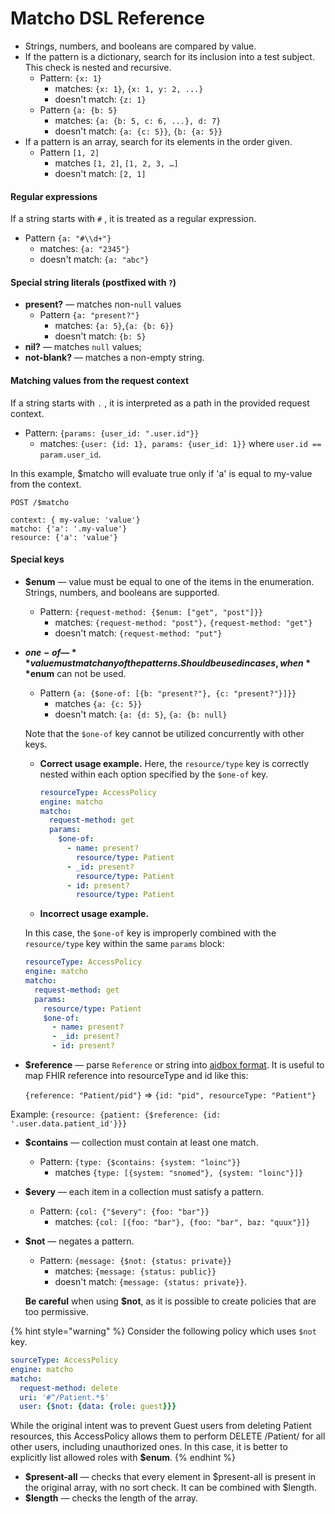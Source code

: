 # Matcho DSL Reference

* Strings, numbers, and booleans are compared by value.
* If the pattern is a dictionary, search for its inclusion into a test subject. This check is nested and recursive.
  * Pattern: `{x: 1}`
    * matches: `{x: 1}`, `{x: 1, y: 2, ...}`
    * doesn't match: `{z: 1}`
  * Pattern `{a: {b: 5}`
    * matches: `{a: {b: 5, c: 6, ...}, d: 7}`
    * doesn't match: `{a: {c: 5}}`, `{b: {a: 5}}`
* If a pattern is an array, search for its elements in the order given.
  * Pattern `[1, 2]`
    * matches `[1, 2]`, `[1, 2, 3, …]`
    * doesn't match: `[2, 1]`

#### Regular expressions

If a string starts with `#` , it is treated as a regular expression.

* Pattern `{a: "#\\d+"}`
  * matches: `{a: "2345"}`
  * doesn't match: `{a: "abc"}`

#### Special string literals (postfixed with `?`)

* **present?** — matches non-`null` values
  * Pattern `{a: "present?"}`
    * matches: `{a: 5}`,`{a: {b: 6}}`
    * doesn't match: `{b: 5}`
* **nil?** — matches `null` values;
* **not-blank?** — matches a non-empty string.

#### Matching values from the request context

If a string starts with `.` , it is interpreted as a path in the provided request context.

* Pattern: `{params: {user_id: ".user.id"}}`
  * matches: `{user: {id: 1}, params: {user_id: 1}}` where `user.id == param.user_id`.

In this example, $matcho will evaluate true only if 'a' is equal to my-value from the context.

```
POST /$matcho

context: { my-value: 'value'}
matcho: {'a': '.my-value'}
resource: {'a': 'value'}
```

#### Special keys

* **$enum** — value must be equal to one of the items in the enumeration. Strings, numbers, and booleans are supported.
  * Pattern: `{request-method: {$enum: ["get", "post"]}}`
    * matches: `{request-method: "post"},` `{request-method: "get"}`
    * doesn't match: `{request-method: "put"}`
*   **$one-of —** value must match any of the patterns. Should be used in cases, when **$enum** can not be used.

    * Pattern `{a: {$one-of: [{b: "present?"}, {c: "present?"}]}}`
      * matches `{a: {c: 5}}`
      * doesn't match: `{a: {d: 5}`, `{a: {b: null}`

    Note that the `$one-of` key cannot be utilized concurrently with other keys.

    *   **Correct usage example.** Here, the `resource/type` key is correctly nested within each option specified by the `$one-of` key.

        ```yaml
        resourceType: AccessPolicy
        engine: matcho
        matcho:
          request-method: get
          params:
            $one-of:
              - name: present?
                resource/type: Patient
              - _id: present?
                resource/type: Patient
              - id: present?
                resource/type: Patient
        ```
    * **Incorrect usage example.**

    In this case, the `$one-of` key is improperly combined with the `resource/type` key within the same `params` block:

    ```yaml
    resourceType: AccessPolicy
    engine: matcho
    matcho:
      request-method: get
      params:
        resource/type: Patient
        $one-of:
          - name: present?
          - _id: present?
          - id: present?
    ```
*   **$reference** — parse `Reference` or string into [aidbox format](../api/rest-api/other/aidbox-and-fhir-formats.md#references). It is useful to map FHIR reference into resourceType and id like this:

    `{reference: "Patient/pid"}` => `{id: "pid", resourceType: "Patient"}`

Example: `{resource: {patient: {$reference: {id: '.user.data.patient_id'}}}`

* **$contains** — collection must contain at least one match.
  * Pattern: `{type: {$contains: {system: "loinc"}}`
    * matches `{type: [{system: "snomed"}, {system: "loinc"}]}`
* **$every** — each item in a collection must satisfy a pattern.
  * Pattern: `{col: {"$every": {foo: "bar"}}`
    * matches: `{col: [{foo: "bar"}, {foo: "bar", baz: "quux"}]}`
*   **$not** — negates a pattern.

    * Pattern: `{message: {$not: {status: private}}`
      * matches: `{message: {status: public}}`
      * doesn't match: `{message: {status: private}}`.

    **Be careful** when using **$not**, as it is possible to create policies that are too permissive.

{% hint style="warning" %}
Consider the following policy which uses `$not` key.

```yaml
sourceType: AccessPolicy
engine: matcho
matcho:
  request-method: delete
  uri: '#^/Patient.*$'
  user: {$not: {data: {role: guest}}}
```

While the original intent was to prevent Guest users from deleting Patient resources, this AccessPolicy allows them to perform DELETE /Patient/ for all other users, including unauthorized ones. In this case, it is better to explicitly list allowed roles with **$enum**.
{% endhint %}

* **$present-all** — checks that every element in $present-all is present in the original array, with no sort check. It can be combined with $length.
* **$length** — checks the length of the array.
